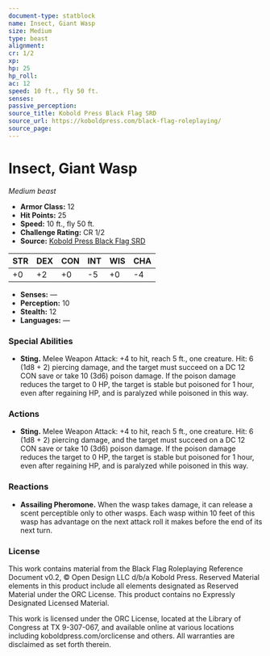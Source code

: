 ```yaml
---
document-type: statblock
name: Insect, Giant Wasp
size: Medium
type: beast
alignment: 
cr: 1/2
xp: 
hp: 25
hp_roll: 
ac: 12
speed: 10 ft., fly 50 ft.
senses: 
passive_perception: 
source_title: Kobold Press Black Flag SRD
source_url: https://koboldpress.com/black-flag-roleplaying/
source_page: 
---
```


# Insect, Giant Wasp

*Medium beast*

- **Armor Class:** 12
- **Hit Points:** 25
- **Speed:** 10 ft., fly 50 ft.
- **Challenge Rating:** CR 1/2
- **Source:** [Kobold Press Black Flag SRD](https://koboldpress.com/black-flag-roleplaying/)

| STR | DEX | CON | INT | WIS | CHA |
| --- | --- | --- | --- | --- | --- |
| +0 | +2 | +0 | -5 | +0 | -4 |

- **Senses:** —
- **Perception:** 10
- **Stealth:** 12
- **Languages:** —

### Special Abilities

- **Sting.** Melee Weapon Attack: +4 to hit, reach 5 ft., one creature. Hit: 6 (1d8 + 2) piercing damage, and the target must succeed on a DC 12 CON save or take 10 (3d6) poison damage. If the poison damage reduces the target to 0 HP, the target is stable but poisoned for 1 hour, even after regaining HP, and is paralyzed while poisoned in this way.

### Actions

- **Sting.** Melee Weapon Attack: +4 to hit, reach 5 ft., one creature. Hit: 6 (1d8 + 2) piercing damage, and the target must succeed on a DC 12 CON save or take 10 (3d6) poison damage. If the poison damage reduces the target to 0 HP, the target is stable but poisoned for 1 hour, even after regaining HP, and is paralyzed while poisoned in this way.

### Reactions

- **Assailing Pheromone.** When the wasp takes damage, it can release a scent perceptible only to other wasps. Each wasp within 10 feet of this wasp has advantage on the next attack roll it makes before the end of its next turn.

### License

This work contains material from the Black Flag Roleplaying Reference Document v0.2, © Open Design LLC d/b/a Kobold Press. Reserved Material elements in this product include all elements designated as Reserved Material under the ORC License. This product contains no Expressly Designated Licensed Material.

This work is licensed under the ORC License, located at the Library of Congress at TX 9-307-067, and available online at various locations including koboldpress.com/orclicense and others. All warranties are disclaimed as set forth therein.
